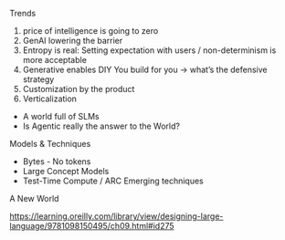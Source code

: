

Trends

1. price of intelligence is going to zero
2. GenAI lowering the barrier
3. Entropy is real: Setting expectation with users / non-determinism is more acceptable
4. Generative enables DIY  You build for you → what’s the defensive strategy
5. Customization by the product
6. Verticalization
- A world full of SLMs
- Is Agentic really the answer to the World?

Models & Techniques

- Bytes - No tokens
- Large Concept Models
- Test-Time Compute / ARC Emerging techniques

A New World

https://learning.oreilly.com/library/view/designing-large-language/9781098150495/ch09.html#id275



